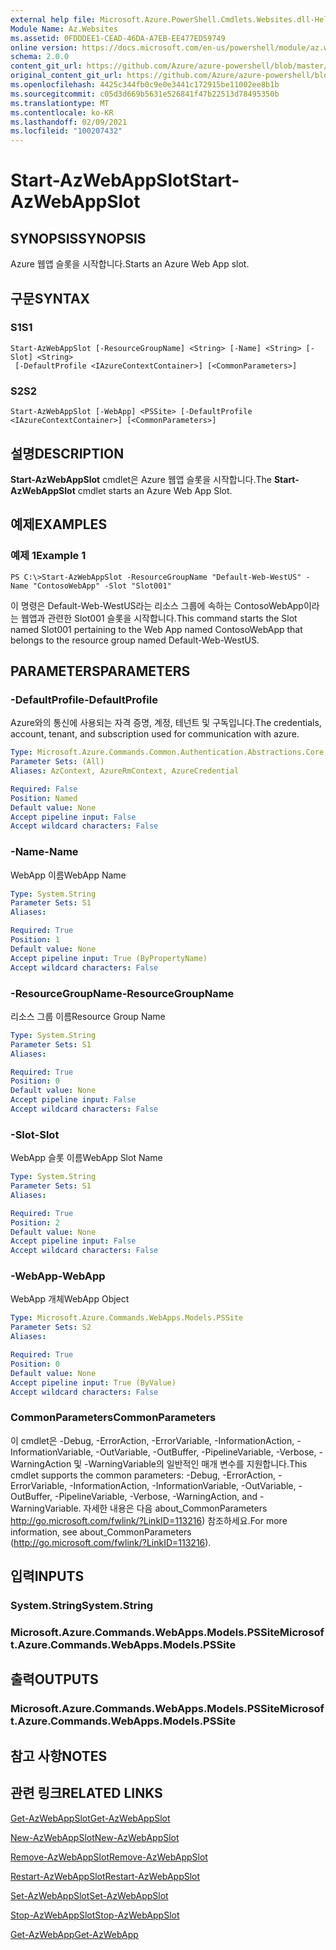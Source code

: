 ```yaml
---
external help file: Microsoft.Azure.PowerShell.Cmdlets.Websites.dll-Help.xml
Module Name: Az.Websites
ms.assetid: 0FDDDEE1-CEAD-46DA-A7EB-EE477ED59749
online version: https://docs.microsoft.com/en-us/powershell/module/az.websites/start-azwebappslot
schema: 2.0.0
content_git_url: https://github.com/Azure/azure-powershell/blob/master/src/Websites/Websites/help/Start-AzWebAppSlot.md
original_content_git_url: https://github.com/Azure/azure-powershell/blob/master/src/Websites/Websites/help/Start-AzWebAppSlot.md
ms.openlocfilehash: 4425c344fb0c9e0e3441c172915be11002ee8b1b
ms.sourcegitcommit: c05d3d669b5631e526841f47b22513d78495350b
ms.translationtype: MT
ms.contentlocale: ko-KR
ms.lasthandoff: 02/09/2021
ms.locfileid: "100207432"
---
```

# <span data-ttu-id="63a44-101">Start-AzWebAppSlot</span><span class="sxs-lookup"><span data-stu-id="63a44-101">Start-AzWebAppSlot</span></span>

## <span data-ttu-id="63a44-102">SYNOPSIS</span><span class="sxs-lookup"><span data-stu-id="63a44-102">SYNOPSIS</span></span>
<span data-ttu-id="63a44-103">Azure 웹앱 슬롯을 시작합니다.</span><span class="sxs-lookup"><span data-stu-id="63a44-103">Starts an Azure Web App slot.</span></span>

## <span data-ttu-id="63a44-104">구문</span><span class="sxs-lookup"><span data-stu-id="63a44-104">SYNTAX</span></span>

### <span data-ttu-id="63a44-105">S1</span><span class="sxs-lookup"><span data-stu-id="63a44-105">S1</span></span>
```
Start-AzWebAppSlot [-ResourceGroupName] <String> [-Name] <String> [-Slot] <String>
 [-DefaultProfile <IAzureContextContainer>] [<CommonParameters>]
```

### <span data-ttu-id="63a44-106">S2</span><span class="sxs-lookup"><span data-stu-id="63a44-106">S2</span></span>
```
Start-AzWebAppSlot [-WebApp] <PSSite> [-DefaultProfile <IAzureContextContainer>] [<CommonParameters>]
```

## <span data-ttu-id="63a44-107">설명</span><span class="sxs-lookup"><span data-stu-id="63a44-107">DESCRIPTION</span></span>
<span data-ttu-id="63a44-108">**Start-AzWebAppSlot** cmdlet은 Azure 웹앱 슬롯을 시작합니다.</span><span class="sxs-lookup"><span data-stu-id="63a44-108">The **Start-AzWebAppSlot** cmdlet starts an Azure Web App Slot.</span></span>

## <span data-ttu-id="63a44-109">예제</span><span class="sxs-lookup"><span data-stu-id="63a44-109">EXAMPLES</span></span>

### <span data-ttu-id="63a44-110">예제 1</span><span class="sxs-lookup"><span data-stu-id="63a44-110">Example 1</span></span>
```
PS C:\>Start-AzWebAppSlot -ResourceGroupName "Default-Web-WestUS" -Name "ContosoWebApp" -Slot "Slot001"
```

<span data-ttu-id="63a44-111">이 명령은 Default-Web-WestUS라는 리소스 그룹에 속하는 ContosoWebApp이라는 웹앱과 관련한 Slot001 슬롯을 시작합니다.</span><span class="sxs-lookup"><span data-stu-id="63a44-111">This command starts the Slot named Slot001 pertaining to the Web App named ContosoWebApp that belongs to the resource group named Default-Web-WestUS.</span></span>

## <span data-ttu-id="63a44-112">PARAMETERS</span><span class="sxs-lookup"><span data-stu-id="63a44-112">PARAMETERS</span></span>

### <span data-ttu-id="63a44-113">-DefaultProfile</span><span class="sxs-lookup"><span data-stu-id="63a44-113">-DefaultProfile</span></span>
<span data-ttu-id="63a44-114">Azure와의 통신에 사용되는 자격 증명, 계정, 테넌트 및 구독입니다.</span><span class="sxs-lookup"><span data-stu-id="63a44-114">The credentials, account, tenant, and subscription used for communication with azure.</span></span>

```yaml
Type: Microsoft.Azure.Commands.Common.Authentication.Abstractions.Core.IAzureContextContainer
Parameter Sets: (All)
Aliases: AzContext, AzureRmContext, AzureCredential

Required: False
Position: Named
Default value: None
Accept pipeline input: False
Accept wildcard characters: False
```

### <span data-ttu-id="63a44-115">-Name</span><span class="sxs-lookup"><span data-stu-id="63a44-115">-Name</span></span>
<span data-ttu-id="63a44-116">WebApp 이름</span><span class="sxs-lookup"><span data-stu-id="63a44-116">WebApp Name</span></span>

```yaml
Type: System.String
Parameter Sets: S1
Aliases:

Required: True
Position: 1
Default value: None
Accept pipeline input: True (ByPropertyName)
Accept wildcard characters: False
```

### <span data-ttu-id="63a44-117">-ResourceGroupName</span><span class="sxs-lookup"><span data-stu-id="63a44-117">-ResourceGroupName</span></span>
<span data-ttu-id="63a44-118">리소스 그룹 이름</span><span class="sxs-lookup"><span data-stu-id="63a44-118">Resource Group Name</span></span>

```yaml
Type: System.String
Parameter Sets: S1
Aliases:

Required: True
Position: 0
Default value: None
Accept pipeline input: False
Accept wildcard characters: False
```

### <span data-ttu-id="63a44-119">-Slot</span><span class="sxs-lookup"><span data-stu-id="63a44-119">-Slot</span></span>
<span data-ttu-id="63a44-120">WebApp 슬롯 이름</span><span class="sxs-lookup"><span data-stu-id="63a44-120">WebApp Slot Name</span></span>

```yaml
Type: System.String
Parameter Sets: S1
Aliases:

Required: True
Position: 2
Default value: None
Accept pipeline input: False
Accept wildcard characters: False
```

### <span data-ttu-id="63a44-121">-WebApp</span><span class="sxs-lookup"><span data-stu-id="63a44-121">-WebApp</span></span>
<span data-ttu-id="63a44-122">WebApp 개체</span><span class="sxs-lookup"><span data-stu-id="63a44-122">WebApp Object</span></span>

```yaml
Type: Microsoft.Azure.Commands.WebApps.Models.PSSite
Parameter Sets: S2
Aliases:

Required: True
Position: 0
Default value: None
Accept pipeline input: True (ByValue)
Accept wildcard characters: False
```

### <span data-ttu-id="63a44-123">CommonParameters</span><span class="sxs-lookup"><span data-stu-id="63a44-123">CommonParameters</span></span>
<span data-ttu-id="63a44-124">이 cmdlet은 -Debug, -ErrorAction, -ErrorVariable, -InformationAction, -InformationVariable, -OutVariable, -OutBuffer, -PipelineVariable, -Verbose, -WarningAction 및 -WarningVariable의 일반적인 매개 변수를 지원합니다.</span><span class="sxs-lookup"><span data-stu-id="63a44-124">This cmdlet supports the common parameters: -Debug, -ErrorAction, -ErrorVariable, -InformationAction, -InformationVariable, -OutVariable, -OutBuffer, -PipelineVariable, -Verbose, -WarningAction, and -WarningVariable.</span></span> <span data-ttu-id="63a44-125">자세한 내용은 다음 about_CommonParameters http://go.microsoft.com/fwlink/?LinkID=113216) 참조하세요.</span><span class="sxs-lookup"><span data-stu-id="63a44-125">For more information, see about_CommonParameters (http://go.microsoft.com/fwlink/?LinkID=113216).</span></span>

## <span data-ttu-id="63a44-126">입력</span><span class="sxs-lookup"><span data-stu-id="63a44-126">INPUTS</span></span>

### <span data-ttu-id="63a44-127">System.String</span><span class="sxs-lookup"><span data-stu-id="63a44-127">System.String</span></span>

### <span data-ttu-id="63a44-128">Microsoft.Azure.Commands.WebApps.Models.PSSite</span><span class="sxs-lookup"><span data-stu-id="63a44-128">Microsoft.Azure.Commands.WebApps.Models.PSSite</span></span>

## <span data-ttu-id="63a44-129">출력</span><span class="sxs-lookup"><span data-stu-id="63a44-129">OUTPUTS</span></span>

### <span data-ttu-id="63a44-130">Microsoft.Azure.Commands.WebApps.Models.PSSite</span><span class="sxs-lookup"><span data-stu-id="63a44-130">Microsoft.Azure.Commands.WebApps.Models.PSSite</span></span>

## <span data-ttu-id="63a44-131">참고 사항</span><span class="sxs-lookup"><span data-stu-id="63a44-131">NOTES</span></span>

## <span data-ttu-id="63a44-132">관련 링크</span><span class="sxs-lookup"><span data-stu-id="63a44-132">RELATED LINKS</span></span>

[<span data-ttu-id="63a44-133">Get-AzWebAppSlot</span><span class="sxs-lookup"><span data-stu-id="63a44-133">Get-AzWebAppSlot</span></span>](./Get-AzWebAppSlot.md)

[<span data-ttu-id="63a44-134">New-AzWebAppSlot</span><span class="sxs-lookup"><span data-stu-id="63a44-134">New-AzWebAppSlot</span></span>](./New-AzWebAppSlot.md)

[<span data-ttu-id="63a44-135">Remove-AzWebAppSlot</span><span class="sxs-lookup"><span data-stu-id="63a44-135">Remove-AzWebAppSlot</span></span>](./Remove-AzWebAppSlot.md)

[<span data-ttu-id="63a44-136">Restart-AzWebAppSlot</span><span class="sxs-lookup"><span data-stu-id="63a44-136">Restart-AzWebAppSlot</span></span>](./Restart-AzWebAppSlot.md)

[<span data-ttu-id="63a44-137">Set-AzWebAppSlot</span><span class="sxs-lookup"><span data-stu-id="63a44-137">Set-AzWebAppSlot</span></span>](./Set-AzWebAppSlot.md)

[<span data-ttu-id="63a44-138">Stop-AzWebAppSlot</span><span class="sxs-lookup"><span data-stu-id="63a44-138">Stop-AzWebAppSlot</span></span>](./Stop-AzWebAppSlot.md)

[<span data-ttu-id="63a44-139">Get-AzWebApp</span><span class="sxs-lookup"><span data-stu-id="63a44-139">Get-AzWebApp</span></span>](./Get-AzWebApp.md)
